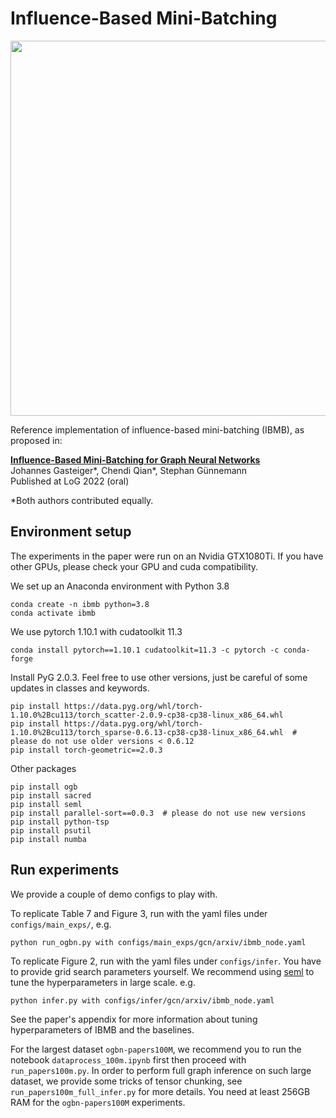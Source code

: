 # Influence-Based Mini-Batching

<p align="center">
<img src="https://user-images.githubusercontent.com/9202783/205024258-fa39efe0-0e50-4959-92f5-59f10462bddb.png" width="600">
</p>

Reference implementation of influence-based mini-batching (IBMB), as proposed in:

[**Influence-Based Mini-Batching for Graph Neural Networks**](https://www.cs.cit.tum.de/daml/ibmb)  
Johannes Gasteiger*, Chendi Qian*, Stephan Günnemann  
Published at LoG 2022 (oral)

*Both authors contributed equally. 

## Environment setup

The experiments in the paper were run on an Nvidia GTX1080Ti. If you have other GPUs, please check your GPU and cuda compatibility. 

We set up an Anaconda environment with Python 3.8

```angular2html
conda create -n ibmb python=3.8
conda activate ibmb
```

We use pytorch 1.10.1 with cudatoolkit 11.3

`conda install pytorch==1.10.1 cudatoolkit=11.3 -c pytorch -c conda-forge`

Install PyG 2.0.3. Feel free to use other versions, just be careful of some updates in classes and keywords.

```
pip install https://data.pyg.org/whl/torch-1.10.0%2Bcu113/torch_scatter-2.0.9-cp38-cp38-linux_x86_64.whl
pip install https://data.pyg.org/whl/torch-1.10.0%2Bcu113/torch_sparse-0.6.13-cp38-cp38-linux_x86_64.whl  # please do not use older versions < 0.6.12
pip install torch-geometric==2.0.3
```

Other packages

```angular2html
pip install ogb
pip install sacred
pip install seml
pip install parallel-sort==0.0.3  # please do not use new versions
pip install python-tsp
pip install psutil
pip install numba
```

## Run experiments

We provide a couple of demo configs to play with.

To replicate Table 7 and Figure 3, run with the yaml files under `configs/main_exps/`, e.g.

`python run_ogbn.py with configs/main_exps/gcn/arxiv/ibmb_node.yaml`

To replicate Figure 2, run with the yaml files under `configs/infer`. You have to provide grid search parameters yourself. We recommend using [seml](https://github.com/TUM-DAML/seml) to tune the hyperparameters in large scale. e.g.

`python infer.py with configs/infer/gcn/arxiv/ibmb_node.yaml`

See the paper's appendix for more information about tuning hyperparameters of IBMB and the baselines. 

For the largest dataset `ogbn-papers100M`, we recommend you to run the notebook `dataprocess_100m.ipynb` first then proceed with `run_papers100m.py`. In order to perform full graph inference on such large dataset, we provide some tricks of tensor chunking, see `run_papers100m_full_infer.py` for more details. You need at least 256GB RAM for the `ogbn-papers100M` experiments. 